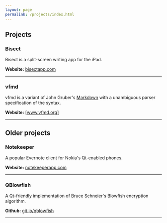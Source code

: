 ```yaml
---
layout: page
permalink: /projects/index.html
---
```


<section markdown="1">

<h2>Projects</h2>

<h3>Bisect</h3>

Bisect is a split-screen writing app for the iPad.

**Website:** [bisectapp.com](http://bisectapp.com "Bisect for iPad")
<hr />

<h3>vfmd</h3>

vfmd is a variant of John Gruber's [Markdown] with a unambiguous parser
specification of the syntax.

**Website:** [www.vfmd.org]
<hr />

[Markdown]: http://www.daringfireball.net/projects/markdown "Markdown"
[www.vfmd.org]: http://www.vfmd.org/ "vfmd: Markdown with a spec"

</section>
<section markdown="1">

<h2>Older projects</h2>

<h3>Notekeeper</h3>

A popular Evernote client for Nokia's Qt-enabled phones.

**Website:** [notekeeperapp.com](http://notekeeperapp.com "Notekeeper")
<hr />

<h3>QBlowfish</h3>

A Qt-friendly implementation of Bruce Schneier's Blowfish encryption
algorithm.

**Github:** [git.io/qblowfish](http://git.io/qblowfish "QBlowfish")
<hr />

</section>
